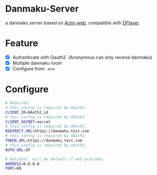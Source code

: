 # Danmaku-Server

a danmaku server based on [Actix-web](https://github.com/actix/actix-web),
compatible with [DPlayer](https://github.com/MoePlayer/DPlayer).

# Feature

- [x] Authenticate with Oauth2. (Anonymous can only receive danmaku)
- [x] Multiple danmaku room
- [x] Configure from `.env`

# Configure

```Bash
# Required
# this config is required by OAuth2.
CLIENT_ID=OAuth2_id
# this config is required by OAuth2.
CLIENT_SECRET=secret
# this config is required by OAuth2.
REDIRECT_URL=https://danmaku.test.com
# this config is required by OAuth2.
TOKEN_URL=https://danmaku.test.com
# this config is required by OAuth2.
AUTH_URL=IP

# Optional, will be default if not provided
ADDRESS=0.0.0.0
PORT=80

```
